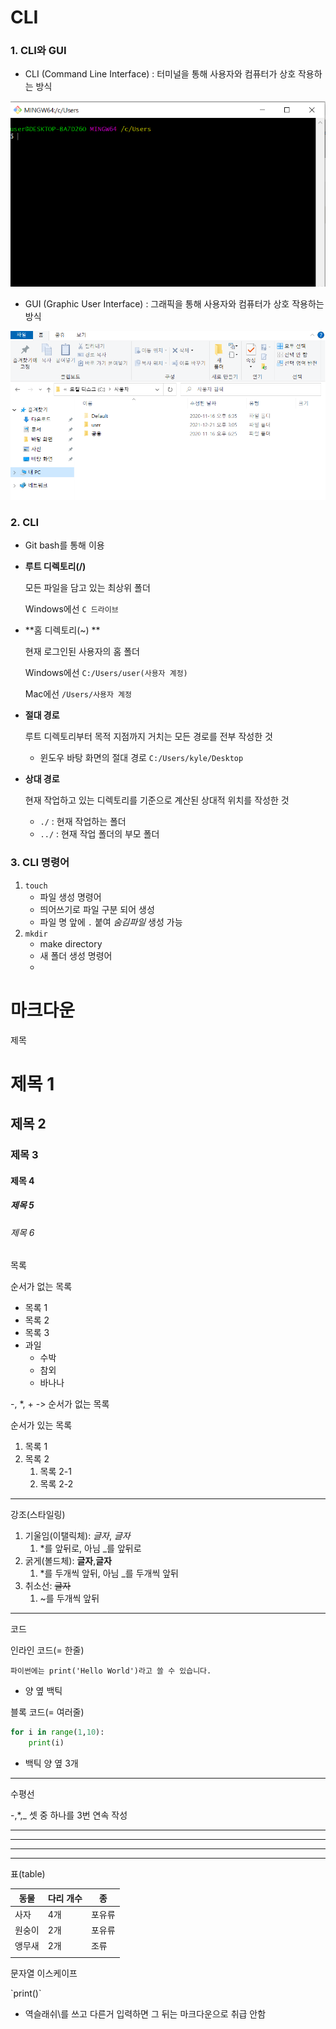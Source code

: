 # CLI

### **1. CLI와 GUI**

- CLI (Command Line Interface) : 터미널을 통해 사용자와 컴퓨터가 상호 작용하는 방식

<img src="day1.assets/image-20211221160953377.png" alt="image-20211221160953377" style="zoom:275%;" />

- GUI (Graphic User Interface) : 그래픽을 통해 사용자와 컴퓨터가 상호 작용하는 방식 

<img src="day1.assets/image-20211221161038801.png" alt="image-20211221161038801" style="zoom:67%;" />

### **2. CLI**

- Git bash를 통해 이용

- **루트 디렉토리(/)** 

  모든 파일을 담고 있는 최상위 폴더

  Windows에선 `C 드라이브` 

- **홈 디렉토리(~) **

  현재 로그인된 사용자의 홈 폴더

  Windows에선 `C:/Users/user(사용자 계정)`

  Mac에선 `/Users/사용자 계정`

- **절대 경로** 

   루트 디렉토리부터 목적 지점까지 거치는 모든 경로를 전부 작성한 것

  - 윈도우 바탕 화면의 절대 경로 `C:/Users/kyle/Desktop`

- **상대 경로**

  현재 작업하고 있는 디렉토리를 기준으로 계산된 상대적 위치를 작성한 것

  - `./` : 현재 작업하는 폴더
  - `../` : 현재 작업 폴더의 부모 폴더

### **3. CLI 명령어**

1. `touch`
   - 파일 생성 명령어
   - 띄어쓰기로 파일 구분 되어 생성
   - 파일 명 앞에 `.` 붙여 *숨김파일* 생성 가능
2. `mkdir`
   - make directory
   - 새 폴더 생성 명령어
   - 





# 마크다운



제목

# 제목 1

## 제목 2

### 제목 3

#### 제목 4

##### 제목 5

###### 제목 6



목록

순서가 없는 목록

- 목록 1
- 목록 2
- 목록 3
- 과일
  - 수박
  - 참외
  - 바나나

-, *, + -> 순서가 없는 목록



순서가 있는 목록

1. 목록 1
2. 목록 2
   1. 목록 2-1
   2. 목록 2-2

------

강조(스타일링)

1. 기울임(이탤릭체): *글자*, _글자_
   1. *를 앞뒤로, 아님 _를 앞뒤로
2. 굵게(볼드체): **글자**,__글자__
   1. *를 두개씩 앞뒤, 아님 _를 두개씩 앞뒤
3. 취소선: ~~글자~~
   1. ~를 두개씩 앞뒤

------

코드

인라인 코드(= 한줄)

`파이썬에는 print('Hello World')라고 쓸 수 있습니다.`

- 양 옆 백틱



블록 코드(= 여러줄)

```python
for i in range(1,10):
	print(i)
```

- 백틱 양 옆 3개

------

수평선

-,*,_ 셋 중 하나를 3번 연속 작성

___

---

***



---

표(table)

| 동물   | 다리 개수 | 종     |
| ------ | --------- | ------ |
| 사자   | 4개       | 포유류 |
| 원숭이 | 2개       | 포유류 |
| 앵무새 | 2개       | 조류   |
|        |           |        |



문자열 이스케이프

\`print()`

- 역슬래쉬\를 쓰고 다른거 입력하면 그 뒤는 마크다운으로 취급 안함




